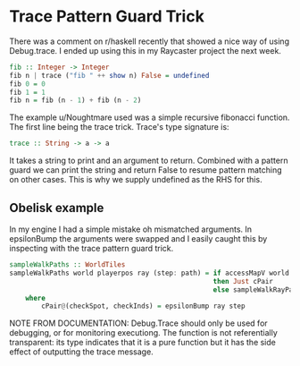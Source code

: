 # Trace Pattern Guard Trick

There was a comment on r/haskell recently that showed a nice way of using Debug.trace. I ended up using this in my Raycaster project the next week.

```haskell
fib :: Integer -> Integer
fib n | trace ("fib " ++ show n) False = undefined
fib 0 = 0
fib 1 = 1
fib n = fib (n - 1) + fib (n - 2)
```

The example u/Noughtmare used was a simple recursive fibonacci function. The first line being the trace trick. Trace's type signature is:

```haskell
trace :: String -> a -> a
```

It takes a string to print and an argument to return. Combined with a pattern guard we can print the string and return False to resume pattern matching on other cases. This is why we supply undefined as the RHS for this.

## Obelisk example

In my engine I had a simple mistake oh mismatched arguments. In epsilonBump the arguments were swapped and I easily caught this by inspecting with the trace pattern guard trick.

```haskell
sampleWalkPaths :: WorldTiles
sampleWalkPaths world playerpos ray (step: path) = if accessMapV world checkInds == FW
                                                   then Just cPair
                                                   else sampleWalkRayPaths world player pos ray path
    where
        cPair@(checkSpot, checkInds) = epsilonBump ray step
```

NOTE FROM DOCUMENTATION: Debug.Trace should only be used for debugging, or for monitoring executiong. The function is not referentially transparent: its type indicates that it is a pure function but it has the side effect of outputting the trace message.
